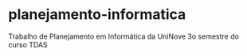 # planejamento-informatica
Trabalho de Planejamento em Informática da UniNove 3o semestre do curso TDAS
